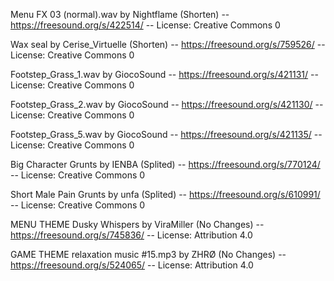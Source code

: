 Menu FX 03 (normal).wav by Nightflame (Shorten) -- https://freesound.org/s/422514/ -- License: Creative Commons 0

Wax seal by Cerise_Virtuelle (Shorten) -- https://freesound.org/s/759526/ -- License: Creative Commons 0


Footstep_Grass_1.wav by GiocoSound -- https://freesound.org/s/421131/ -- License: Creative Commons 0

Footstep_Grass_2.wav by GiocoSound -- https://freesound.org/s/421130/ -- License: Creative Commons 0

Footstep_Grass_5.wav by GiocoSound -- https://freesound.org/s/421135/ -- License: Creative Commons 0

Big Character Grunts by IENBA (Splited) -- https://freesound.org/s/770124/ -- License: Creative Commons 0

Short Male Pain Grunts by unfa (Splited) -- https://freesound.org/s/610991/ -- License: Creative Commons 0

MENU THEME
Dusky Whispers by ViraMiller (No Changes) -- https://freesound.org/s/745836/ -- License: Attribution 4.0

GAME THEME
relaxation music #15.mp3 by ZHRØ (No Changes) -- https://freesound.org/s/524065/ -- License: Attribution 4.0